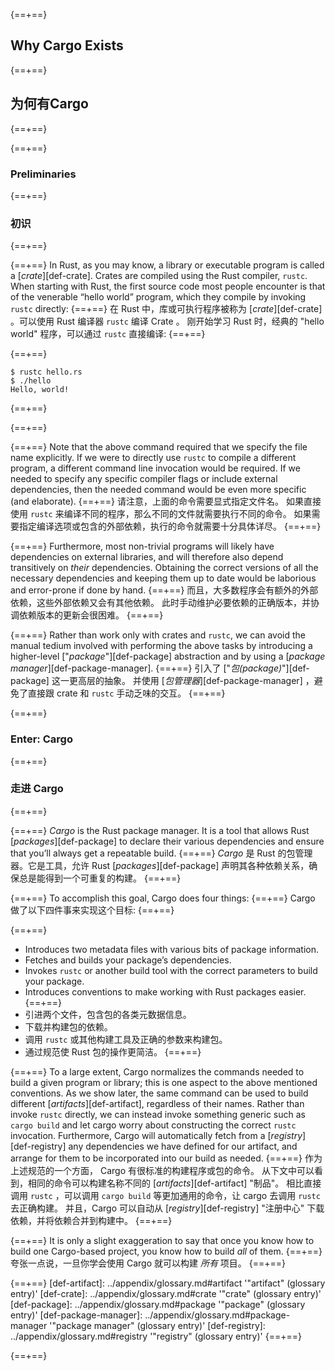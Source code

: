 {==+==}
## Why Cargo Exists
{==+==}
## 为何有Cargo
{==+==}

{==+==}
### Preliminaries
{==+==}
### 初识
{==+==}

{==+==}
In Rust, as you may know, a library or executable program is called a
[*crate*][def-crate]. Crates are compiled using the Rust compiler,
`rustc`. When starting with Rust, the first source code most people encounter
is that of the venerable “hello world” program, which they compile by invoking
`rustc` directly:
{==+==}
在 Rust 中，库或可执行程序被称为 [*crate*][def-crate] 。可以使用 Rust 编译器 `rustc` 编译 Crate 。
刚开始学习 Rust 时，经典的 "hello world" 程序，可以通过 `rustc` 直接编译:
{==+==}


{==+==}
```console
$ rustc hello.rs
$ ./hello
Hello, world!
```
{==+==}

{==+==}


{==+==}
Note that the above command required that we specify the file name
explicitly. If we were to directly use `rustc` to compile a different program,
a different command line invocation would be required. If we needed to specify
any specific compiler flags or include external dependencies, then the
needed command would be even more specific (and elaborate).
{==+==}
请注意，上面的命令需要显式指定文件名。
如果直接使用 `rustc` 来编译不同的程序，那么不同的文件就需要执行不同的命令。
如果需要指定编译选项或包含的外部依赖，执行的命令就需要十分具体详尽。
{==+==}


{==+==}
Furthermore, most non-trivial programs will likely have dependencies on
external libraries, and will therefore also depend transitively on *their*
dependencies. Obtaining the correct versions of all the necessary dependencies
and keeping them up to date would be laborious and error-prone if done by
hand.
{==+==}
而且，大多数程序会有额外的外部依赖，这些外部依赖又会有其他依赖。
此时手动维护必要依赖的正确版本，并协调依赖版本的更新会很困难。
{==+==}


{==+==}
Rather than work only with crates and `rustc`, we can avoid the manual tedium
involved with performing the above tasks by introducing a higher-level
["*package*"][def-package] abstraction and by using a
[*package manager*][def-package-manager].
{==+==}
引入了 ["*包(package)*"][def-package] 这一更高层的抽象。
并使用 [*包管理器*][def-package-manager] ，避免了直接跟 crate 和 `rustc` 手动乏味的交互。
{==+==}


{==+==}
### Enter: Cargo
{==+==}
### 走进 Cargo
{==+==}


{==+==}
*Cargo* is the Rust package manager. It is a tool that allows Rust
[*packages*][def-package] to declare their various dependencies and ensure
that you’ll always get a repeatable build.
{==+==}
*Cargo* 是 Rust 的包管理器。它是工具，允许 Rust [*packages*][def-package] 声明其各种依赖关系，确保总是能得到一个可重复的构建。
{==+==}

{==+==}
To accomplish this goal, Cargo does four things:
{==+==}
Cargo 做了以下四件事来实现这个目标:
{==+==}

{==+==}
* Introduces two metadata files with various bits of package information.
* Fetches and builds your package’s dependencies.
* Invokes `rustc` or another build tool with the correct parameters to build
  your package.
* Introduces conventions to make working with Rust packages easier.
{==+==}
* 引进两个文件，包含包的各类元数据信息。
* 下载并构建包的依赖。
* 调用 `rustc` 或其他构建工具及正确的参数来构建包。
* 通过规范使 Rust 包的操作更简洁。
{==+==}

{==+==}
To a large extent, Cargo normalizes the commands needed to build a given
program or library; this is one aspect to the above mentioned conventions. As
we show later, the same command can be used to build different
[*artifacts*][def-artifact], regardless of their names. Rather than invoke
`rustc` directly, we can instead invoke something generic such as `cargo
build` and let cargo worry about constructing the correct `rustc`
invocation. Furthermore, Cargo will automatically fetch from a
[*registry*][def-registry] any dependencies we have defined for our artifact,
and arrange for them to be incorporated into our build as needed.
{==+==}
作为上述规范的一个方面， Cargo 有很标准的构建程序或包的命令。
从下文中可以看到，相同的命令可以构建名称不同的 [*artifacts*][def-artifact] "制品"。
相比直接调用 `rustc` ，可以调用 `cargo build` 等更加通用的命令，让 cargo 去调用 `rustc` 去正确构建。
并且，Cargo 可以自动从 [*registry*][def-registry] "注册中心" 下载依赖，并将依赖合并到构建中。
{==+==}

{==+==}
It is only a slight exaggeration to say that once you know how to build one
Cargo-based project, you know how to build *all* of them.
{==+==}
夸张一点说，一旦你学会使用 Cargo 就可以构建 *所有* 项目。
{==+==}

{==+==}
[def-artifact]:         ../appendix/glossary.md#artifact         '"artifact" (glossary entry)'
[def-crate]:            ../appendix/glossary.md#crate            '"crate" (glossary entry)'
[def-package]:          ../appendix/glossary.md#package          '"package" (glossary entry)'
[def-package-manager]:  ../appendix/glossary.md#package-manager  '"package manager" (glossary entry)'
[def-registry]:         ../appendix/glossary.md#registry         '"registry" (glossary entry)'
{==+==}

{==+==}
